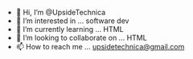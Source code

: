 - 👋 Hi, I’m @UpsideTechnica
- 👀 I’m interested in ... software dev
- 🌱 I’m currently learning ... HTML
- 💞️ I’m looking to collaborate on ... HTML 
- 📫 How to reach me ... upsidetechnica@gmail.com

<!---
UpsideTechnica/UpsideTechnica is a ✨ special ✨ repository because its `README.md` (this file) appears on your GitHub profile.
You can click the Preview link to take a look at your changes.
--->
